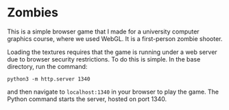 # Zombies
This is a simple browser game that I made for a university computer graphics course, where we used WebGL. It is a first-person zombie shooter.

Loading the textures requires that the game is running under a web server due to browser security restrictions. To do this is simple. In the base directory, run the command:

`python3 -m http.server 1340`

and then navigate to `localhost:1340` in your browser to play the game. The Python command starts the server, hosted on port 1340.
